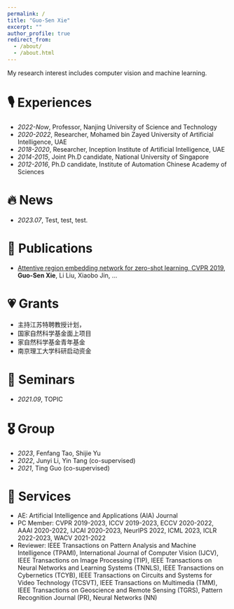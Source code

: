 ```yaml
---
permalink: /
title: "Guo-Sen Xie"
excerpt: ""
author_profile: true
redirect_from:
  - /about/
  - /about.html
---
```


<span class='anchor' id='about-me'></span>

My research interest includes computer vision and machine learning.

# 🎙 Experiences
- *2022-Now*, Professor, Nanjing University of Science and Technology
- *2020-2022*, Researcher, Mohamed bin Zayed University of Artificial Intelligence, UAE
- *2018-2020*, Researcher, Inception Institute of Artificial Intelligence, UAE
- *2014-2015*, Joint Ph.D candidate, National University of Singapore
- *2012-2016*, Ph.D candidate, Institute of Automation Chinese Academy of Sciences

# 🔥 News
- *2023.07*, Test, test, test.

# 📝 Publications 
- [Attentive region embedding network for zero-shot learning, CVPR 2019](https://openaccess.thecvf.com/content_CVPR_2019/papers/Xie_Attentive_Region_Embedding_Network_for_Zero-Shot_Learning_CVPR_2019_paper.pdf), **Guo-Sen Xie**, Li Liu, Xiaobo Jin, ...

# 💗 Grants
- 主持江苏特聘教授计划，
- 国家自然科学基金面上项目
- 家自然科学基金青年基金
- 南京理工大学科研启动资金

# 📖 Seminars
- *2021.09*, TOPIC
  
# 🎖 Group
- *2023*, Fenfang Tao, Shijie Yu
- *2022*, Junyi Li, Yin Tang (co-supervised)
- *2021*, Ting Guo (co-supervised)

# 👔 Services
- AE: Artificial Intelligence and Applications (AIA) Journal
- PC Member: CVPR 2019-2023, ICCV 2019-2023, ECCV 2020-2022, AAAI 2020-2022, IJCAI 2020-2023, NeurIPS 2022, ICML 2023, ICLR 2022-2023, WACV 2021-2022
- Reviewer: IEEE Transactions on Pattern Analysis and Machine Intelligence (TPAMI), International Journal of Computer Vision (IJCV), IEEE Transactions on Image Processing (TIP), IEEE Transactions on Neural Networks and Learning Systems (TNNLS), IEEE Transactions on Cybernetics (TCYB), IEEE Transactions on Circuits and Systems for Video Technology (TCSVT), IEEE Transactions on Multimedia (TMM), IEEE Transactions on Geoscience and Remote Sensing (TGRS), Pattern Recognition Journal (PR), Neural Networks (NN)
